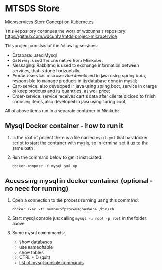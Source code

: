 # MTSDS Store
Microservices Store Concept on Kubernetes

This Repository continues the work of wdcunha's repository:
https://github.com/wdcunha/mtds-project-microservice

This project consists of the following services:

* Database: used Mysql
* Gateway: used the one native from Minikube;
* Messaging: Rabbitmq is used to exchange information between services, that is done horizontally;
* Product-service: microservice developed in java using spring boot, responsible to manage products in its database done in mysql;
* Cart-service: also developed in java using spring boot, service in charge of keep prodcuts and its quantities, as well price;
* Order-service: service receives cart's data after cliente dicided to finish choosing items, also developed in java using spring boot;

All of above items run in a separate container in Minikube.

## Mysql Docker container - how to run it

1) In the root of project there is a file named `mysql.yml` that has docker script to start the container with myslq, so in terminal set it up to the same path ;

2) Run the command below to get it instaciated:

    `docker-compose -f mysql.yml up`

## Accessing mysql in docker container (optional - no need for running)

1) Open a connection to the process running using this command:

    `docker exec -ti numberofprocessgoeshere /bin/sh`

2) Start mysql console just calling `mysql -u root -p root` in the folder above

3) Some mysql commmands:

    * show databases
    * use nameoftable
    * show tables
    * CTRL + D (quit)
    * [list of mysql console commands](http://g2pc1.bu.edu/~qzpeng/manual/MySQL%20Commands.htm)
